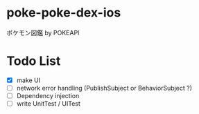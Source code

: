 # poke-poke-dex-ios
ポケモン図鑑 by POKEAPI 

# Todo List
- [x] make UI 
- [ ] network error handling (PublishSubject or BehaviorSubject ?)
- [ ] Dependency injection
- [ ] write UnitTest / UITest
